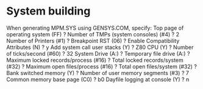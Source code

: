 # System building

When generating MPM.SYS using GENSYS.COM, specify:
Top page of operating system (FF) ?
Number of TMPs (system consoles) (#4) ? 2
Number of Printers (#1) ?
Breakpoint RST (06) ?
Enable Compatibility Attributes (N) ? y
Add system call user stacks (Y) ?
Z80 CPU (Y) ?
Number of ticks/second (#60) ? 32
System Drive (A:) ?
Temporary file drive (A:) ?
Maximum locked records/process (#16) ?
Total locked records/system (#32) ?
Maximum open files/process (#16) ?
Total open files/system (#32) ?
Bank switched memory (Y) ?
Number of user memory segments (#3) ? 7
Common memory base page (C0) ? b0
Dayfile logging at console (Y) ? n
